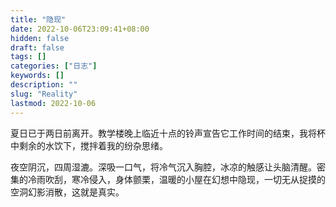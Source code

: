 ```yaml
---
title: "隐现"
date: 2022-10-06T23:09:41+08:00
hidden: false
draft: false
tags: []
categories: ["日志"]
keywords: []
description: ""
slug: "Reality"
lastmod: 2022-10-06
---
```

夏日已于两日前离开。教学楼晚上临近十点的铃声宣告它工作时间的结束，我将杯中剩余的水饮下，搅拌着我的纷杂思绪。

夜空阴沉，四周湿漉。深吸一口气，将冷气沉入胸腔，冰凉的触感让头脑清醒。密集的冷雨吹刮，寒冷侵入，身体颤栗，温暖的小屋在幻想中隐现，一切无从捉摸的空洞幻影消散，这就是真实。

